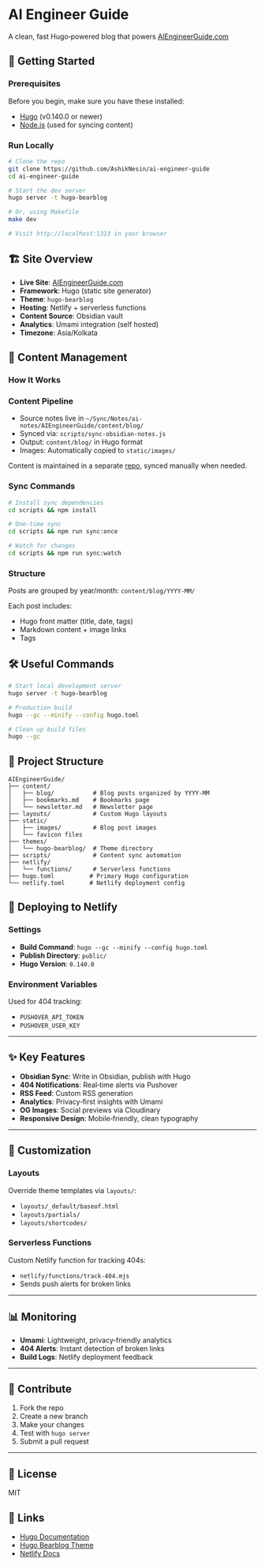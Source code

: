 # AI Engineer Guide
A clean, fast Hugo‑powered blog that powers [AIEngineerGuide.com](https://aiengineerguide.com)

## 🚀 Getting Started

### Prerequisites
Before you begin, make sure you have these installed:
- [Hugo](https://gohugo.io/installation/) (v0.140.0 or newer)
- [Node.js](https://nodejs.org/) (used for syncing content)

### Run Locally

```bash
# Clone the repo
git clone https://github.com/AshikNesin/ai-engineer-guide
cd ai-engineer-guide

# Start the dev server
hugo server -t hugo-bearblog

# Or, using Makefile
make dev

# Visit http://localhost:1313 in your browser
```

## 🏗️ Site Overview
- **Live Site**: [AIEngineerGuide.com](https://aiengineerguide.com)
- **Framework**: Hugo (static site generator)
- **Theme**: `hugo-bearblog` 
- **Hosting**: Netlify + serverless functions
- **Content Source**: Obsidian vault
- **Analytics**: Umami integration (self hosted)
- **Timezone**: Asia/Kolkata

## 📝 Content Management

### How It Works

### Content Pipeline
- Source notes live in `~/Sync/Notes/ai-notes/AIEngineerGuide/content/blog/`
- Synced via: `scripts/sync-obsidian-notes.js`
- Output: `content/blog/` in Hugo format
- Images: Automatically copied to `static/images/`

Content is maintained in a separate [repo](https://github.com/AshikNesin/ai-notes/tree/main/AIEngineerGuide), synced manually when needed.

### Sync Commands

```bash
# Install sync dependencies
cd scripts && npm install

# One-time sync
cd scripts && npm run sync:once

# Watch for changes
cd scripts && npm run sync:watch
```

### Structure
Posts are grouped by year/month: `content/blog/YYYY-MM/`

Each post includes:
- Hugo front matter (title, date, tags)
- Markdown content + image links
- Tags

## 🛠️ Useful Commands

```bash
# Start local development server
hugo server -t hugo-bearblog

# Production build
hugo --gc --minify --config hugo.toml

# Clean up build files
hugo --gc
```

## 📁 Project Structure

```
AIEngineerGuide/
├── content/
│   ├── blog/           # Blog posts organized by YYYY-MM
│   ├── bookmarks.md    # Bookmarks page
│   └── newsletter.md   # Newsletter page
├── layouts/            # Custom Hugo layouts
├── static/
│   ├── images/         # Blog post images
│   └── favicon files
├── themes/
│   └── hugo-bearblog/  # Theme directory
├── scripts/            # Content sync automation
├── netlify/
│   └── functions/      # Serverless functions
├── hugo.toml          # Primary Hugo configuration
└── netlify.toml       # Netlify deployment config
```

## 🚀 Deploying to Netlify

### Settings

* **Build Command**: `hugo --gc --minify --config hugo.toml`
* **Publish Directory**: `public/`
* **Hugo Version**: `0.140.0`

### Environment Variables

Used for 404 tracking:

* `PUSHOVER_API_TOKEN`
* `PUSHOVER_USER_KEY`

---

## ✨ Key Features

* **Obsidian Sync**: Write in Obsidian, publish with Hugo
* **404 Notifications**: Real‑time alerts via Pushover
* **RSS Feed**: Custom RSS generation
* **Analytics**: Privacy‑first insights with Umami
* **OG Images**: Social previews via Cloudinary
* **Responsive Design**: Mobile‑friendly, clean typography

---

## 🔧 Customization

### Layouts

Override theme templates via `layouts/`:

* `layouts/_default/baseof.html`
* `layouts/partials/`
* `layouts/shortcodes/`

### Serverless Functions

Custom Netlify function for tracking 404s:

* `netlify/functions/track-404.mjs`
* Sends push alerts for broken links

---

## 📊 Monitoring

* **Umami**: Lightweight, privacy‑friendly analytics
* **404 Alerts**: Instant detection of broken links
* **Build Logs**: Netlify deployment feedback

---

## 🤝 Contribute

1. Fork the repo
2. Create a new branch
3. Make your changes
4. Test with `hugo server`
5. Submit a pull request

---

## 📄 License
MIT

## 🔗 Links

- [Hugo Documentation](https://gohugo.io/documentation/)
- [Hugo Bearblog Theme](https://github.com/janraasch/hugo-bearblog)
- [Netlify Docs](https://docs.netlify.com/)
